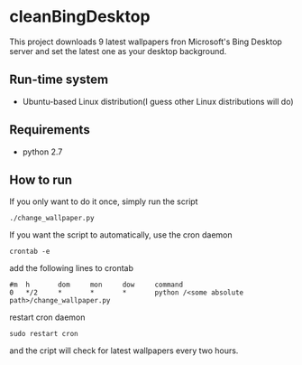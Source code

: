 # cleanBingDesktop

This project downloads 9 latest wallpapers fron Microsoft's Bing Desktop server and set the latest one as your desktop background.

## Run-time system

* Ubuntu-based Linux distribution(I guess other Linux distributions will do)

## Requirements

* python 2.7

## How to run

If you only want to do it once, simply run the script

	./change_wallpaper.py

If you want the script to automatically, use the cron daemon

	crontab -e

add the following lines to crontab

	#m	h		dom 	mon 	dow		command
	0	*/2 	*		*		* 		python /<some absolute path>/change_wallpaper.py

restart cron daemon

	sudo restart cron

and the cript will check for latest wallpapers every two hours.
